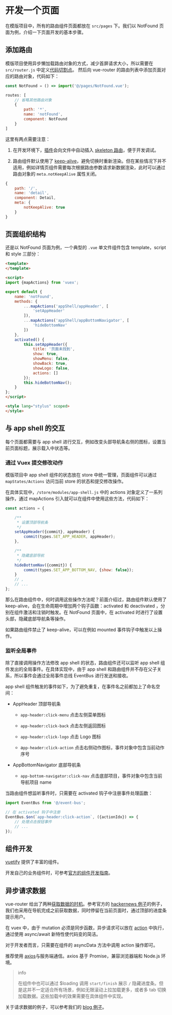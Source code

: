 # 开发一个页面

在模版项目中，所有的路由组件页面都放在 `src/pages` 下。我们以 NotFound 页面为例，介绍一下页面开发的基本步骤。

## 添加路由

模版项目使用异步懒加载路由对象的方式，减少首屏请求大小，所以需要在 `src/router.js` 中定义[代码切割点](https://ssr.vuejs.org/en/routing.html)。
然后向 vue-router 的路由列表中添加页面对应的路由对象，代码如下：

```js
const NotFound = () => import('@/pages/NotFound.vue');

routes: [
    // 省略其他路由对象
    {
        path: '*',
        name: 'notFound',
        component: NotFound
    }
]
```

这里有两点需要注意：

1. 在开发环境下，[插件](https://github.com/lavas-project/vue-skeleton-webpack-plugin)会向文件中自动插入 [skeleton 路由](/guide/vue/doc/vue/01-foundation/14-skeleton)，便于开发调试。

2. 路由组件默认使用了 [keep-alive](https://vuejs.org/v2/guide/components.html#keep-alive)，避免切换时重新渲染。但在某些情况下并不适用，例如详情页组件需要每次根据路由参数请求新数据渲染，此时可以通过路由对象的 `meta.notKeepAlive` 属性关闭。

```js
{
    path: '/',
    name: 'detail',
    component: Detail,
    meta: {
        notKeepAlive: true
    }
}
```

## 页面组织结构

还是以 NotFound 页面为例，一个典型的 `.vue` 单文件组件包含 template，script 和 style 三部分：

```html
<template>
</template>

<script>
import {mapActions} from 'vuex';

export default {
    name: 'notFound',
    methods: {
        ...mapActions('appShell/appHeader', [
            'setAppHeader'
        ]),
        ...mapActions('appShell/appBottomNavigator', [
            'hideBottomNav'
        ])
    },
    activated() {
        this.setAppHeader({
            title: '页面未找到',
            show: true,
            showMenu: false,
            showBack: true,
            showLogo: false,
            actions: []
        });
        this.hideBottomNav();
    }
};
</script>

<style lang="stylus" scoped>
</style>
```

## 与 app shell 的交互

每个页面都需要与 app shell 进行交互，例如改变头部导航条右侧的图标，设置当前页面标题，展示载入中状态等。

### 通过 Vuex 提交修改动作

模版项目中 app shell 组件的状态放在 store 中统一管理，页面组件可以通过 `mapStates/Actions` 访问当前 store 的状态和提交修改操作。

在具体实现中，`/store/modules/app-shell.js` 中的 actions 对象定义了一系列操作，通过 mapActions 引入就可以在组件中使用这些方法，代码如下：

```js
const actions = {

    /**
     * 设置顶部导航条
     */
    setAppHeader({commit}, appHeader) {
        commit(types.SET_APP_HEADER, appHeader);
    },

    /**
     * 隐藏底部导航
     */
    hideBottomNav({commit}) {
        commit(types.SET_APP_BOTTOM_NAV, {show: false});
    }
    // ,
    // ...
};
```

那么在路由组件中，何时调用这些操作方法呢？前面介绍过，路由组件默认使用了 keep-alive，会在生命周期中增加两个钩子函数：activated 和 deactivated ，分别在组件激活和注销时触发。在 NotFound 页面中，在 activated 时进行了设置头部，隐藏底部导航条等操作。

如果路由组件禁止了 keep-alive，可以在例如 mounted 事件钩子中触发以上操作。

### 监听全局事件

除了直接调用操作方法修改 app shell 的状态，路由组件还可以监听 app shell 组件发出的全局事件。在具体实现中，由于 app shell 和路由组件并不存在父子关系，所以事件会通过全局事件总线 EventBus 进行发送和接收。

app shell 组件触发的事件如下，为了避免重复，在事件名之前都加上了命名空间：

* AppHeader 顶部导航条
    
    * `app-header:click-menu` 点击左侧菜单图标

    * `app-header:click-back` 点击左侧返回图标
    
    * `app-header:click-logo` 点击 Logo 图标
    
    * a`pp-header:click-action` 点击右侧动作图标，事件对象中包含当前动作序号

* AppBottomNavigator 底部导航条
    
    * `app-bottom-navigator:click-nav` 点击底部项目，事件对象中包含当前导航项目 name

当路由组件想监听事件时，只需要在 activated 钩子中注册事件处理函数：

```js
import EventBus from '@/event-bus';

// 在 activated 钩子中注册
EventBus.$on(`app-header:click-action`, ({actionIdx}) => {
    // 处理点击按钮事件
    // ...
});
```

## 组件开发

[vuetify](https://vuetifyjs.com) 提供了丰富的组件。

开发自己的业务组件时，可参考[官方的组件开发指南](https://cn.vuejs.org/v2/guide/components.html)。

## 异步请求数据

vue-router 给出了两种[获取数据的时机](https://router.vuejs.org/zh-cn/advanced/data-fetching.html)。参考官方的 [hackernews 例子](https://github.com/vuejs/vue-hackernews-2.0)的例子，我们也采用在导航完成之前获取数据，同时停留在当前页面时，通过顶部的进度条提示用户。

在 vuex 中，由于 mutation 必须是同步函数，异步请求可以放在 [action](https://vuex.vuejs.org/zh-cn/actions.html) 中执行，通过使用 async/await 新特性使代码变的简洁。

对于开发者而言，只需要在组件的 asyncData 方法中调用 action 操作即可。

推荐使用 [axios](https://github.com/mzabriskie/axios)与服务端通信。axios 基于 Promise，兼容浏览器端和 Node.js 环境。

> info
>
> 在组件中也可以通过 $loading 调用 `start/finish` 展示 `/` 隐藏进度条。但是这并不一定适合所有场景，例如无限滚动上拉加载更多，或者多 tab 切换加载数据。这些加载中的效果需要在具体组件中实现。

关于请求数据的例子，可以参考我们的 [blog 例子](https://github.com/lavas-project/lavas-demo-blog)。




